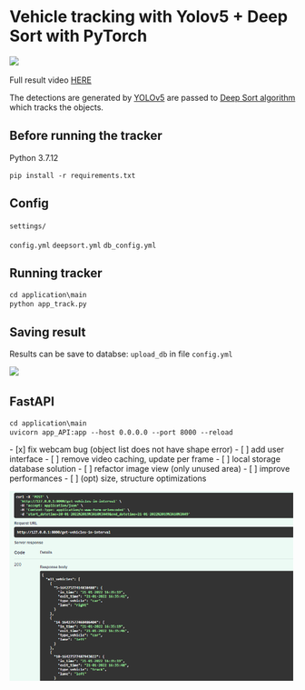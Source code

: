 # Vehicle tracking with Yolov5 + Deep Sort with PyTorch

<p>
<img src="example3.gif" width="500"/>
</p>

Full result video [HERE](https://youtu.be/TCc3Agqb8Tg)

The detections are generated by [YOLOv5](https://github.com/ultralytics/yolov5) are passed to  [Deep Sort algorithm](https://github.com/ZQPei/deep_sort_pytorch) which tracks the objects.

## Before running the tracker

Python 3.7.12 

```
pip install -r requirements.txt
```

    
## Config

`settings/`
<br></br>
`config.yml`  `deepsort.yml`  `db_config.yml`

## Running tracker

```
cd application\main
python app_track.py
```

## Saving result
Results can be save to databse: `upload_db` in file `config.yml`
<p>
<img src="videos/db.PNG" width="500"/>
</p>

## FastAPI

```
cd application\main
uvicorn app_API:app --host 0.0.0.0 --port 8000 --reload

```
<p>
- [x] fix webcam bug (object list does not have shape error)
- [ ] add user interface
- [ ] remove video caching, update per frame
- [ ] local storage database solution
- [ ] refactor image view (only unused area)
- [ ] improve performances
- [ ] (opt) size, structure optimizations

</p>
<p>
<img src="fastapi.PNG" width="500"/>
</p>


